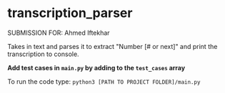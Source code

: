 # transcription_parser

SUBMISSION FOR: Ahmed Iftekhar

Takes in text and parses it to extract "Number [# or next]" and print the transcription to console.


**Add test cases in `main.py` by adding to the `test_cases` array**

To run the code type: 
`python3 [PATH TO PROJECT FOLDER]/main.py`
